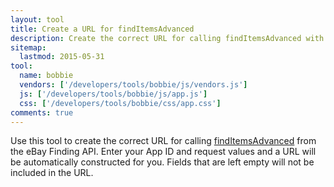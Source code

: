 ```yaml
---
layout: tool
title: Create a URL for findItemsAdvanced
description: Create the correct URL for calling findItemsAdvanced with this tool for the eBay Finding API. 
sitemap:
  lastmod: 2015-05-31
tool:
  name: bobbie
  vendors: ['/developers/tools/bobbie/js/vendors.js']
  js: ['/developers/tools/bobbie/js/app.js']
  css: ['/developers/tools/bobbie/css/app.css']
comments: true
---
```

Use this tool to create the correct URL for calling [findItemsAdvanced](http://developer.ebay.com/DevZone/finding/CallRef/findItemsAdvanced.html) from the eBay Finding API. Enter your App ID and request values and a URL will be automatically constructed for you. Fields that are left empty will not be included in the URL.

<div id="bobbie"></div>
